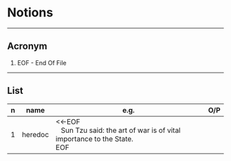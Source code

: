# Notions

---

## Acronym
1. EOF - End Of File

---

## List
|n|name|e.g.|O/P|
|-|----|----|---|
|1|heredoc|<<-EOF <br/> &ensp; Sun Tzu said: the art of war is of vital importance to the State. <br/> EOF||
